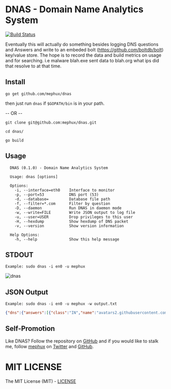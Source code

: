 # DNAS - Domain Name Analytics System
[![Build Status](https://drone.io/github.com/mephux/dnas/status.png)](https://drone.io/github.com/mephux/dnas/latest)

Eventually this will actually do something besides logging DNS questions and Answers and write to an embeded bolt (https://github.com/boltdb/bolt) key/value store. 
The hope is to record the data and build metrics on usage and for searching. i.e malware blah.exe sent data to blah.org what ips did that resolve to at that time.

## Install

  `go get github.com/mephux/dnas`

  then just run `dnas` if `$GOPATH/bin` is in your path.

  -- OR --

  `git clone git@github.com:mephux/dnas.git`

  `cd dnas/`

  `go build`


## Usage

```
  DNAS (0.1.0) - Domain Name Analytics System

  Usage: dnas [options]

  Options:
    -i, --interface=eth0    Interface to monitor
    -p, --port=53           DNS port (53)
    -d, --database=         Database file path
    -f, --filter=*.com      Filter by question
    -D, --daemon            Run DNAS in daemon mode
    -w, --write=FILE        Write JSON output to log file
    -u, --user=USER         Drop privileges to this user
    -H, --hexdump           Show hexdump of DNS packet
    -v, --version           Show version information

  Help Options:
    -h, --help              Show this help message
```

## STDOUT

  `Example: sudo dnas -i en0 -u mephux`

  ![dnas](https://raw.githubusercontent.com/mephux/dnas/master/screenshot/dnas-output.png)


## JSON Output

  `Example: sudo dnas -i en0 -u mephux -w output.txt`

  ```json
  {"dns":{"answers":[{"class":"IN","name":"avatars2.githubusercontent.com.","record":"CNAME","data":"github.map.fastly.net.","ttl":"1099","created_at":"2014-08-17T17:10:38.194959151-04:00","updated_at":"2014-08-17T17:10:38.194959229-04:00","active":true},{"class":"IN","name":"github.map.fastly.net.","record":"A","data":"199.27.76.133","ttl":"4","created_at":"2014-08-17T17:10:38.194963092-04:00","updated_at":"2014-08-17T17:10:38.194963118-04:00","active":true}],"question":"avatars2.githubusercontent.com.","length":150},"dstip":"172.16.1.19","protocol":"UDP","srcip":"172.16.1.1","timestamp":"2014-08-17T17:10:38.19486575-04:00","packet":"i4WBgAABAAIAAAAACGF2YXRhcnMyEWdpdGh1YnVzZXJjb250ZW50A2NvbQAAAQABCGF2YXRhcnMyEWdpdGh1YnVzZXJjb250ZW50A2NvbQAABQABAAAESwAXBmdpdGh1YgNtYXAGZmFzdGx5A25ldAAGZ2l0aHViA21hcAZmYXN0bHkDbmV0AAABAAEAAAAEAATHG0yF"}
  ```

## Self-Promotion

Like DNAS? Follow the repository on
[GitHub](https://github.com/mephux/dnas) and if
you would like to stalk me, follow [mephux](http://dweb.io/) on
[Twitter](http://twitter.com/mephux) and
[GitHub](https://github.com/mephux).

# MIT LICENSE

The MIT License (MIT) - [LICENSE](https://github.com/mephux/dnas/LICENSE)

